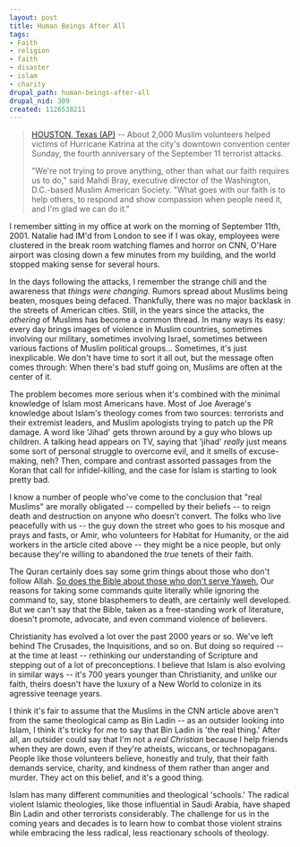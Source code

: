 ```yaml
--- 
layout: post
title: Human Beings After All
tags: 
- Faith
- religion
- faith
- disaster
- islam
- charity
drupal_path: human-beings-after-all
drupal_nid: 309
created: 1126538211
---
```

<blockquote><A href="http://www.cnn.com/2005/US/09/11/katrina.muslims.ap/index.html">HOUSTON, Texas (AP)</a> -- About 2,000 Muslim volunteers helped victims of Hurricane Katrina at the city's downtown convention center Sunday, the fourth anniversary of the September 11 terrorist attacks.

"We're not trying to prove anything, other than what our faith requires us to do," said Mahdi Bray, executive director of the Washington, D.C.-based Muslim American Society. "What goes with our faith is to help others, to respond and show compassion when people need it, and I'm glad we can do it."</blockquote>

I remember sitting in my office at work on the morning of September 11th, 2001. Natalie had IM'd from London to see if I was okay, employees were clustered in the break room watching flames and horror on CNN, O'Hare airport was closing down a few minutes from my building, and the world stopped making sense for several hours.

In the days following the attacks, I remember the strange chill and the awareness that <i>things were changing.</i> Rumors spread about Muslims being beaten, mosques being defaced. Thankfully, there was no major backlask in the streets of American cities. Still, in the years since the attacks, the <i>othering</i> of Muslims has become a common thread. In many ways its easy: every day brings images of violence in Muslim countries, sometimes involving our military, sometimes involving Israel, sometimes between various factions of Muslim political groups... Sometimes, it's just inexplicable. We don't have time to sort it all out, but the message often comes through: When there's bad stuff going on, Muslims are often at the center of it.

The problem becomes more serious when it's combined with the minimal knowledge of Islam most Americans have. Most of Joe Average's knowledge about Islam's theology comes from two sources: terrorists and their extremist leaders, and Muslim apologists trying to patch up the PR damage. A word like 'Jihad' gets thrown around by a guy who blows up children. A talking head appears on TV, saying that 'jihad' <i>really</i> just means some sort of personal struggle to overcome evil, and it smells of excuse-making, neh? Then, compare and contrast assorted passages from the Koran that call for infidel-killing, and the case for Islam is starting to look pretty bad.

I know a number of people who've come to the conclusion that "real Muslims" are morally obligated -- compelled by their beliefs -- to reign death and destruction on anyone who doesn't convert. The folks who live peacefully with us -- the guy down the street who goes to his mosque and prays and fasts, or Amir, who volunteers for Habitat for Humanity, or the aid workers in the article cited above -- they might be a nice people, but only because they're willing to abandoned the <i>true</i> tenets of their faith.

The Quran certainly does say some grim things about those who don't follow Allah. <a href="http://jmm.aaa.net.au/articles/1086.htm">So does the Bible about those who don't serve Yaweh.</a> Our reasons for taking some commands quite literally while ignoring the command to, say, stone blasphemers to death, are certainly well developed. But we can't say that the Bible, taken as a free-standing work of literature, doesn't promote, advocate, and even command violence of believers.

Christianity has evolved a lot over the past 2000 years or so. We've left behind The Crusades, the Inquisitions, and so on. But doing so required -- at the time at least -- rethinking our understanding of Scripture and stepping out of a lot of preconceptions. I believe that Islam is also evolving in similar ways -- it's 700 years younger than Christianity, and unlike our faith, theirs doesn't have the luxury of a New World to colonize in its agressive teenage years.

I think it's fair to assume that the Muslims in the CNN article above aren't from the same theological camp as Bin Ladin -- as an outsider looking into Islam, I think it's tricky for me to say that Bin Ladin is 'the real thing.' After all, an outsider could say that I'm not a *real Christian* because I help friends when they are down, even if they're atheists, wiccans, or technopagans. People like those volunteers believe, honestly and truly, that their faith demands service, charity, and kindness of them rather than anger and murder. They act on this belief, and it's a good thing.

Islam has many different communities and theological 'schools.' The radical violent Islamic theologies, like those influential in Saudi Arabia, have shaped Bin Ladin and other terrorists considerably. The challenge for us in the coming years and decades is to learn how to combat those violent strains while embracing the less radical, less reactionary schools of theology.
